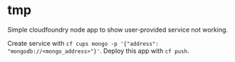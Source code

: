 # tmp

Simple cloudfoundry node app to show user-provided service not working.

Create service with `cf cups mongo -p '{"address": "mongodb://<mongo_address>"}'`. Deploy this app with `cf push`.
